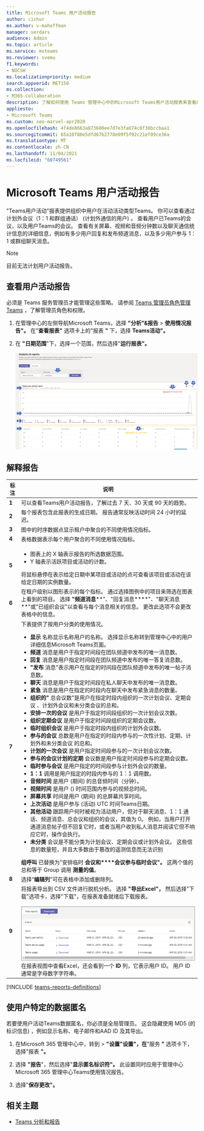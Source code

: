 ```yaml
---
title: Microsoft Teams 用户活动报告
author: cichur
ms.author: v-mahoffman
manager: serdars
audience: Admin
ms.topic: article
ms.service: msteams
ms.reviewer: svemu
f1.keywords:
- NOCSH
ms.localizationpriority: medium
search.appverid: MET150
ms.collection:
- M365-collaboration
description: 了解如何使用 Teams 管理中心中的Microsoft Teams用户活动报表来查看组织中用户如何使用Teams。
appliesto:
- Microsoft Teams
ms.custom: seo-marvel-apr2020
ms.openlocfilehash: 4f4de8663a873600ee7d7e3fa674c8f38bccbaa1
ms.sourcegitcommit: 65a10f80e5dfd67b2778e09f5f92c21ef09ce36a
ms.translationtype: MT
ms.contentlocale: zh-CN
ms.lasthandoff: 11/04/2021
ms.locfileid: "60749561"
---
```

# <a name="microsoft-teams-user-activity-report"></a>Microsoft Teams 用户活动报告

"Teams用户活动"报表提供组织中用户在活动活动类型Teams。 你可以查看通过计划外会议（1：1 和群组通话） (计划外通信的用户) 。 查看用户已Teams的会议，以及用户Teams的会议。 查看有关屏幕、视频和音频分钟数以及聊天通信统计信息的详细信息，例如有多少用户回复和发布频道消息，以及多少用户参与 1：1 或群组聊天消息。

> [!NOTE]
> 目前无法计划用户活动报告。

## <a name="view-the-user-activity-report"></a>查看用户活动报告

必须是 Teams 服务管理员才能管理这些策略。 请参阅 [Teams 管理员角色管理 Teams](../using-admin-roles.md) ，了解管理员角色和权限。

1. 在管理中心的左侧导航Microsoft Teams，选择 **"分析"&报告**  >  **使用情况报告"。** 在"**查看报表"** 选项卡上的"报表 **"** 下，选择 **Teams活动"。**
2. 在 **"日期范围**"下，选择一个范围，然后选择"**运行报表"。**

    ![屏幕截图：Teams管理中心中的用户活动Teams标注。](../media/teams-reports-user-activity-with-callouts.png "屏幕截图：Teams管理中心中的用户活动Teams标注")

## <a name="interpret-the-report"></a>解释报告

| 标注 |说明  |
|--------|-------------|
|**1**   |可以查看Teams用户活动报告，了解过去 7 天、30 天或 90 天的趋势。 |
|**2**   |每个报表包含此报表的生成日期。 报告通常反映活动时间 24 小时的延迟。 |
|**3**   |图中的时序数据点显示租户中聚合的不同使用情况指标。 |
|**4**   |表格数据表示每个用户聚合的不同使用情况指标。 |
|**5**   |<ul><li>图表上的 X 轴表示报告的所选数据范围。</li> <li> Y 轴表示活跃项目或活动的计数。</li> </ul>将鼠标悬停在表示给定日期中某项目或活动的点可查看该项目或活动在该给定日期的实例数量。|
|**6**   | 在租户级别以图形表示的每个指标。 通过选择图例中的项目来筛选在图表上看到的项目。 选择 **"频道消息****"、"回复消息****"、"聊天消息**"或"已组织会议"以查看与每个消息相关的信息。  更改此选项不会更改表格中的信息。 |
|**7**   |下表提供了按用户分类的使用情况。   <ul><li>**显示** 名称显示名称用户的名称。 选择显示名称转到管理中心中的用户详细信息Microsoft Teams页面。</li><li>**频道** 消息是用户于指定时间段在团队频道中发布的唯一消息数。</li><li>**回复** 消息是用户指定时间段在团队频道中发布的唯一答复消息数。</li> <li>**"发布** 消息"表示用户在指定的时间段在团队频道中发布的唯一帖子消息数。</li><li>**聊天** 消息是用户于指定时间段在私人聊天中发布的唯一消息数。</li><li>**紧急** 消息是用户在指定的时段内在聊天中发布紧急消息的数量。</li><li>**组织的"** 总会议数"是用户在指定时段内组织的一次计划会议、定期会议 <em></em>、计划外会议和未分类会议的总和。</li><li>**安排一次的会议** 是用户于指定时间段组织的一次计划会议次数。</li><li>**组织定期会议** 是用户于指定时间段组织的定期会议数。</li><li>**临时组织会议** 是用户于指定时段内组织的计划外会议数。</li><li>**参与的会议** 总数是用户在指定的时段内参与的一次性计划、定期、计划外和未分类会议 <em></em>的总和。</li><li>**计划的一次会议** 是用户指定时间段参与的一次计划会议次数。</li><li>**参与的会议计划的定期** 会议数是用户指定时间段参与的定期会议数。</li><li>**临时参与会议** 是用户指定的时间段参与计划外会议的数量。</li><li>**1：1** 调用是用户指定的时段内参与的 1：1 调用数。</li><li>**音频时间** 是用户 (期间) 的总音频时间（分钟）。</li><li>**视频时间** 是用户 () 时间范围内参与的视频总时间。</li><li>**屏幕共享** 时间是用户 (期间) 的总屏幕共享时间。</li>  <li>**上次活动** 是用户参与 (活动) UTC 时间Teams日期。</li><li>**其他活动** 跟踪用户何时被视为活动用户，但对于聊天消息、1：1 通话、频道消息、总会议和组织的会议，其值为 0。 例如，当用户打开通道消息帖子但不回复它时，或者当用户收到私人消息并阅读它但不响应它时，操作会执行。</li> <li>**未分类** 会议是不能分类为计划会议、定期会议或计划外会议。 这些信息的数量短，并且大多数由于篡改的遥测信息而无法识别</li> </ul>**组呼叫** 已替换为"安排临时 **会议和****会议参与临时会议"。** 这两个值的总和等于 Group 调用 **测量的值**。
|**8**   |选择“**编辑列**”可在表格中添加或删除列。 |
|**9**   |将报表导出到 CSV 文件进行脱机分析。 选择 **"导出Excel"，** 然后选择"下载"选项卡，选择"下载"，在报表准备就绪后下载报表。 <br><br>![显示要下载的导出报表的"下载"选项卡的屏幕截图。](../media/teams-reports-export-to-csv.png) <br>在报表视图中查看Excel，还会看到一个 **ID** 列，它表示用户 ID。 用户 ID 通常是字母数字字符串。 |

[!INCLUDE [teams-reports-definitions](../includes/teams-reports-definitions.md)]

## <a name="make-the-user-specific-data-anonymous"></a>使用户特定的数据匿名

若要使用户活动Teams数据匿名，你必须是全局管理员。 这会隐藏使用 MD5 (的标识信息) ，例如显示名称、电子邮件和AAD ID 及其导出。

1. 在Microsoft 365 管理中心中，转到 \> **"设置"设置"，在**"服务 **"** 选项卡下，选择"报表 **"。**
    
2. 选择 **"报告**"，然后选择"**显示匿名标识符"。** 此设置同时应用于管理中心Microsoft 365 管理中心Teams使用情况报告。
  
3. 选择"**保存更改"。**

## <a name="related-topics"></a>相关主题

- [Teams 分析和报告](teams-reporting-reference.md)
